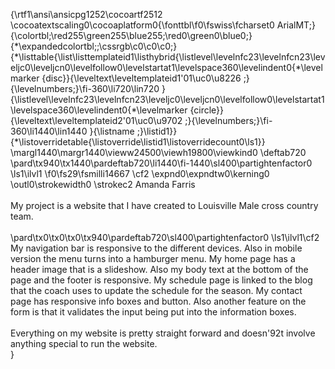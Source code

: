 {\rtf1\ansi\ansicpg1252\cocoartf2512
\cocoatextscaling0\cocoaplatform0{\fonttbl\f0\fswiss\fcharset0 ArialMT;}
{\colortbl;\red255\green255\blue255;\red0\green0\blue0;}
{\*\expandedcolortbl;;\cssrgb\c0\c0\c0;}
{\*\listtable{\list\listtemplateid1\listhybrid{\listlevel\levelnfc23\levelnfcn23\leveljc0\leveljcn0\levelfollow0\levelstartat1\levelspace360\levelindent0{\*\levelmarker \{disc\}}{\leveltext\leveltemplateid1\'01\uc0\u8226 ;}{\levelnumbers;}\fi-360\li720\lin720 }{\listlevel\levelnfc23\levelnfcn23\leveljc0\leveljcn0\levelfollow0\levelstartat1\levelspace360\levelindent0{\*\levelmarker \{circle\}}{\leveltext\leveltemplateid2\'01\uc0\u9702 ;}{\levelnumbers;}\fi-360\li1440\lin1440 }{\listname ;}\listid1}}
{\*\listoverridetable{\listoverride\listid1\listoverridecount0\ls1}}
\margl1440\margr1440\vieww24500\viewh19800\viewkind0
\deftab720
\pard\tx940\tx1440\pardeftab720\li1440\fi-1440\sl400\partightenfactor0
\ls1\ilvl1
\f0\fs29\fsmilli14667 \cf2 \expnd0\expndtw0\kerning0
\outl0\strokewidth0 \strokec2 Amanda Farris\
\
My project is a website that I have created to Louisville Male cross country team. \
\
\pard\tx0\tx0\tx0\tx940\pardeftab720\sl400\partightenfactor0
\ls1\ilvl1\cf2 My navigation bar is responsive to the different devices. Also in mobile version the menu turns into a hamburger menu. My home page has a header image that is a slideshow. Also my body text at the bottom of the page and the footer is responsive. My schedule page is linked to the blog that the coach uses to update the schedule for the season. My contact page has responsive info boxes and button. Also another feature on the form is that it validates the input being put into the information boxes. \
\
Everything on my website is pretty straight forward and doesn\'92t involve anything special to run the website.  \
}